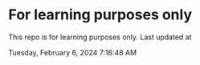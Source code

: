 # For learning purposes only
This repo is for learning purposes only.
Last updated at

Tuesday, February 6, 2024 7:16:48 AM

